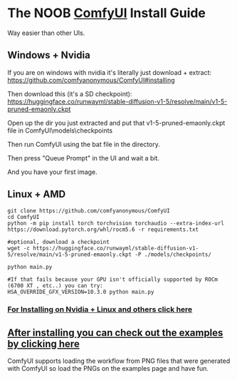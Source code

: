 # The NOOB [ComfyUI](https://github.com/comfyanonymous/ComfyUI) Install Guide
Way easier than other UIs.

## Windows + Nvidia

If you are on windows with nvidia it's literally just download + extract:
https://github.com/comfyanonymous/ComfyUI#installing

Then download this (it's a SD checkpoint):
https://huggingface.co/runwayml/stable-diffusion-v1-5/resolve/main/v1-5-pruned-emaonly.ckpt

Open up the dir you just extracted and put that v1-5-pruned-emaonly.ckpt file in ComfyUI\models\checkpoints

Then run ComfyUI using the bat file in the directory.

Then press "Queue Prompt" in the UI and wait a bit.

And you have your first image.


## Linux + AMD


```
git clone https://github.com/comfyanonymous/ComfyUI
cd ComfyUI
python -m pip install torch torchvision torchaudio --extra-index-url https://download.pytorch.org/whl/rocm5.6 -r requirements.txt

#optional, download a checkpoint
wget -c https://huggingface.co/runwayml/stable-diffusion-v1-5/resolve/main/v1-5-pruned-emaonly.ckpt -P ./models/checkpoints/

python main.py

#If that fails because your GPU isn't officially supported by ROCm (6700 XT , etc..) you can try:
HSA_OVERRIDE_GFX_VERSION=10.3.0 python main.py
```

### [For Installing on Nvidia + Linux and others click here](https://github.com/comfyanonymous/ComfyUI#manual-install-windows-linux)

## [After installing you can check out the examples by clicking here](https://comfyanonymous.github.io/ComfyUI_examples/)

ComfyUI supports loading the workflow from PNG files that were generated with ComfyUI so load the PNGs on the examples page and have fun.